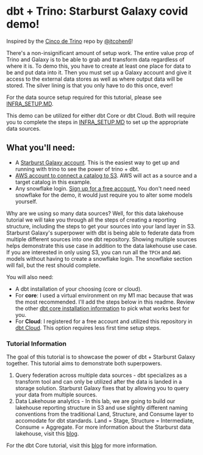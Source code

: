 # dbt + Trino: Starburst Galaxy covid demo!

Inspired by the [Cinco de Trino](https://github.com/dbt-labs/trino-dbt-tpch-demo) repo by [@jtcohen6](https://github.com/jtcohen6)!

There's a non-insignificant amount of setup work. The entire value prop of Trino and Galaxy is to be able to grab and transform data regardless of where it is. To demo this, you have to create at least one place for data to be and put data into it. Then you must set up a Galaxy account and give it access to the external data stores as well as where output data will be stored. The silver lining is that you only have to do this once, ever!

For the data source setup required for this tutorial, please see [INFRA_SETUP.MD](INFRA_SETUP.MD).


This demo can be utilized for either dbt Core or dbt Cloud. Both will require you to complete the steps in [INFRA_SETUP.MD](INFRA_SETUP.MD) to set up the appropriate data sources.

## What you'll need:

- A [Starburst Galaxy account](https://galaxy.starburst.io/login). This is the easiest way to get up and running with trino to see the power of trino + dbt.
- [AWS account to connect a catalog to S3](https://aws.amazon.com/free/?trk=78b916d7-7c94-4cab-98d9-0ce5e648dd5f&sc_channel=ps&s_kwcid=AL!4422!3!432339156165!e!!g!!aws%20account&ef_id=Cj0KCQjw166aBhDEARIsAMEyZh7cYVINX-G3ywOmeYJnSpMoRRr7xdxRScvE5qp5HqnDG0uTfIL_KFkaAtAGEALw_wcB:G:s&s_kwcid=AL!4422!3!432339156165!e!!g!!aws%20account&all-free-tier.sort-by=item.additionalFields.SortRank&all-free-tier.sort-order=asc&awsf.Free%20Tier%20Types=*all&awsf.Free%20Tier%20Categories=*all). AWS will act as a source and a target catalog in this example.
- Any snowflake login. [Sign up for a free account.](https://signup.snowflake.com/?utm_cta=trial-en-www-homepage-top-right-nav-ss-evg&_ga=2.209834001.529576585.1665973777-1488128661.1660321489) You don't need need snowflake for the demo, it would just require you to alter some models yourself.

Why are we using so many data sources? Well, for this data lakehouse tutorial we will take you through all the steps of creating a reporting structure, including the steps to get your sources into your land layer in S3. Starburst Galaxy's superpower with dbt is being able to federate data from multiple different sources into one dbt repository. Showing multiple sources helps demonstrate this use case in addition to the data lakehouse use case. If you are interested in only using S3, you can run all the `TPCH` and `AWS` models without having to create a snowflake login. The snowflake section will fail, but the rest should complete.

You will also need:

- A dbt installation of your choosing (core or cloud).
- For **core**:  I used a virtual environment on my M1 mac because that was the most recommended. I'll add the steps below in this readme. Review the other [dbt core installation information](https://docs.getdbt.com/dbt-cli/install/overview) to pick what works best for you.
- For **Cloud**: I registered for a free account and utilized this repository in [dbt Cloud](https://www.getdbt.com/signup/). This option requires less first time setup steps. 

### Tutorial Information

The goal of this tutorial is to showcase the power of dbt + Starburst Galaxy together. This tutorial aims to demonstrate both superpowers.

1. Query federation across multiple data sources - dbt specializes as a transform tool and can only be utilized after the data is landed in a storage solution. Starburst Galaxy fixes that by allowing you to query your data from multiple sources.
2. Data Lakehouse analytics - In this lab, we are going to build our lakehouse reporting structure in S3 and use slightly different naming conventions from the traditional Land, Structure, and Consume layer to accomodate for dbt standards. Land = Stage, Structure = Intermediate, Consume = Aggregate. For more information about the Starburst data lakehouse, visit this [blog](https://www.starburst.io/blog/part-2-of-current-data-patterns-blog-series-data-lakehouse/).


For the dbt Core tutorial, visit this [blog](https://www.starburst.io/blog/build-a-data-lakehouse-reporting-structure-with-dbt-and-starburst-galaxy/) for more information.


